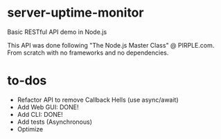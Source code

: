 # server-uptime-monitor
Basic RESTful API demo in Node.js

This API was done following "The Node.js Master Class" @ PIRPLE.com. From scratch with no frameworks and no dependencies. 

# to-dos
- Refactor API to remove Callback Hells (use async/await)
- Add Web GUI: DONE!
- Add CLI: DONE!
- Add tests (Asynchronous)
- Optimize